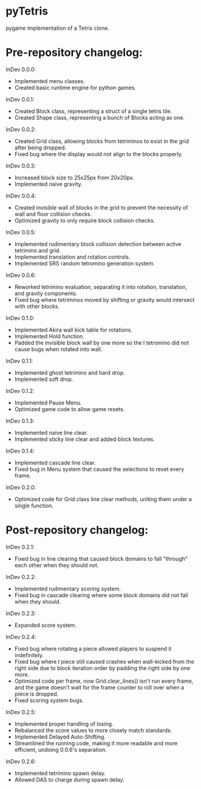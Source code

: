 # pyTetris

pygame implementation of a Tetris clone.

# Pre-repository changelog:

InDev 0.0.0: 
- Implemented menu classes.
- Created basic runtime engine for python games.

InDev 0.0.1: 
- Created Block class, representing a struct of a single tetris tile.
- Created Shape class, representing a bunch of Blocks acting as one.

InDev 0.0.2: 
- Created Grid class, allowing blocks from tetriminos to exist in the grid after being dropped.
- Fixed bug where the display would not align to the blocks properly.

InDev 0.0.3: 
- Increased block size to 25x25px from 20x20px.
- Implemented naive gravity.

InDev 0.0.4: 
- Created invisible wall of blocks in the grid to prevent the necessity of wall and floor collision checks.
- Optimized gravity to only require block collision checks.

InDev 0.0.5: 
- Implemented rudimentary block collision detection between active tetrimino and grid.
- Implemented translation and rotation controls.
- Implemented SRS random tetromino generation system.

InDev 0.0.6: 
- Reworked tetrimino evaluation, separating it into rotation, translation, and gravity components.
- Fixed bug where tetriminos moved by shifting or gravity would intersect with other blocks.

InDev 0.1.0: 
- Implemented Akira wall kick table for rotations.
- Implemented Hold function.
- Padded the invisible block wall by one more so the I tetromino did not cause bugs when rotated into wall.

InDev 0.1.1: 
- Implemented ghost tetrimino and hard drop.
- Implemented soft drop.

InDev 0.1.2: 
- Implemented Pause Menu.
- Optimized game code to allow game resets.

InDev 0.1.3: 
- Implemented naive line clear.
- Implemented sticky line clear and added block textures.

InDev 0.1.4:
- Implemented cascade line clear.
- Fixed bug in Menu system that caused the selections to reset every frame.

InDev 0.2.0: 
- Optimized code for Grid class line clear methods, uniting them under a single function.

# Post-repository changelog:

InDev 0.2.1: 
- Fixed bug in line clearing that caused block domains to fall "through" each other when they should not.

InDev 0.2.2: 
- Implemented rudimentary scoring system. 
- Fixed bug in cascade clearing where some block domains did not fall when they should.

InDev 0.2.3: 
- Expanded score system.

InDev 0.2.4: 
- Fixed bug where rotating a piece allowed players to suspend it indefinitely.
- Fixed bug where I piece still caused crashes when wall-kicked from the right side due to block iteration order by padding the right side by one more.
- Optimized code per frame, now Grid.clear_lines() isn't run every frame, and the game doesn't wait for the frame counter to roll over when a piece is dropped. 
- Fixed scoring system bugs.

InDev 0.2.5:
- Implemented proper handling of losing.
- Rebalanced the score values to more closely match standards.
- Implemented Delayed Auto-Shifting.
- Streamlined the running code, making it more readable and more efficient, undoing 0.0.6's separation.

InDev 0.2.6:
- Implemented tetrimino spawn delay.
- Allowed DAS to charge during spawn delay.
